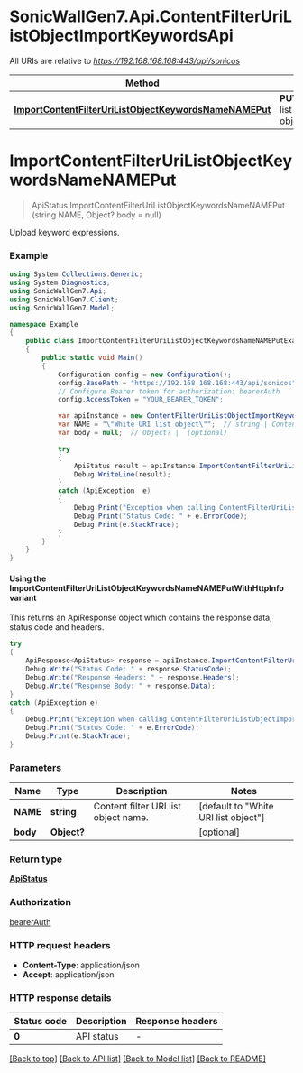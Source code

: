 # SonicWallGen7.Api.ContentFilterUriListObjectImportKeywordsApi

All URIs are relative to *https://192.168.168.168:443/api/sonicos*

| Method | HTTP request | Description |
|--------|--------------|-------------|
| [**ImportContentFilterUriListObjectKeywordsNameNAMEPut**](ContentFilterUriListObjectImportKeywordsApi.md#importcontentfilterurilistobjectkeywordsnamenameput) | **PUT** /import/content-filter/uri-list-object/keywords/name/{NAME} |  |

<a id="importcontentfilterurilistobjectkeywordsnamenameput"></a>
# **ImportContentFilterUriListObjectKeywordsNameNAMEPut**
> ApiStatus ImportContentFilterUriListObjectKeywordsNameNAMEPut (string NAME, Object? body = null)



Upload keyword expressions.

### Example
```csharp
using System.Collections.Generic;
using System.Diagnostics;
using SonicWallGen7.Api;
using SonicWallGen7.Client;
using SonicWallGen7.Model;

namespace Example
{
    public class ImportContentFilterUriListObjectKeywordsNameNAMEPutExample
    {
        public static void Main()
        {
            Configuration config = new Configuration();
            config.BasePath = "https://192.168.168.168:443/api/sonicos";
            // Configure Bearer token for authorization: bearerAuth
            config.AccessToken = "YOUR_BEARER_TOKEN";

            var apiInstance = new ContentFilterUriListObjectImportKeywordsApi(config);
            var NAME = "\"White URI list object\"";  // string | Content filter URI list object name. (default to "White URI list object")
            var body = null;  // Object? |  (optional) 

            try
            {
                ApiStatus result = apiInstance.ImportContentFilterUriListObjectKeywordsNameNAMEPut(NAME, body);
                Debug.WriteLine(result);
            }
            catch (ApiException  e)
            {
                Debug.Print("Exception when calling ContentFilterUriListObjectImportKeywordsApi.ImportContentFilterUriListObjectKeywordsNameNAMEPut: " + e.Message);
                Debug.Print("Status Code: " + e.ErrorCode);
                Debug.Print(e.StackTrace);
            }
        }
    }
}
```

#### Using the ImportContentFilterUriListObjectKeywordsNameNAMEPutWithHttpInfo variant
This returns an ApiResponse object which contains the response data, status code and headers.

```csharp
try
{
    ApiResponse<ApiStatus> response = apiInstance.ImportContentFilterUriListObjectKeywordsNameNAMEPutWithHttpInfo(NAME, body);
    Debug.Write("Status Code: " + response.StatusCode);
    Debug.Write("Response Headers: " + response.Headers);
    Debug.Write("Response Body: " + response.Data);
}
catch (ApiException e)
{
    Debug.Print("Exception when calling ContentFilterUriListObjectImportKeywordsApi.ImportContentFilterUriListObjectKeywordsNameNAMEPutWithHttpInfo: " + e.Message);
    Debug.Print("Status Code: " + e.ErrorCode);
    Debug.Print(e.StackTrace);
}
```

### Parameters

| Name | Type | Description | Notes |
|------|------|-------------|-------|
| **NAME** | **string** | Content filter URI list object name. | [default to &quot;White URI list object&quot;] |
| **body** | **Object?** |  | [optional]  |

### Return type

[**ApiStatus**](ApiStatus.md)

### Authorization

[bearerAuth](../README.md#bearerAuth)

### HTTP request headers

 - **Content-Type**: application/json
 - **Accept**: application/json


### HTTP response details
| Status code | Description | Response headers |
|-------------|-------------|------------------|
| **0** | API status |  -  |

[[Back to top]](#) [[Back to API list]](../README.md#documentation-for-api-endpoints) [[Back to Model list]](../README.md#documentation-for-models) [[Back to README]](../README.md)

